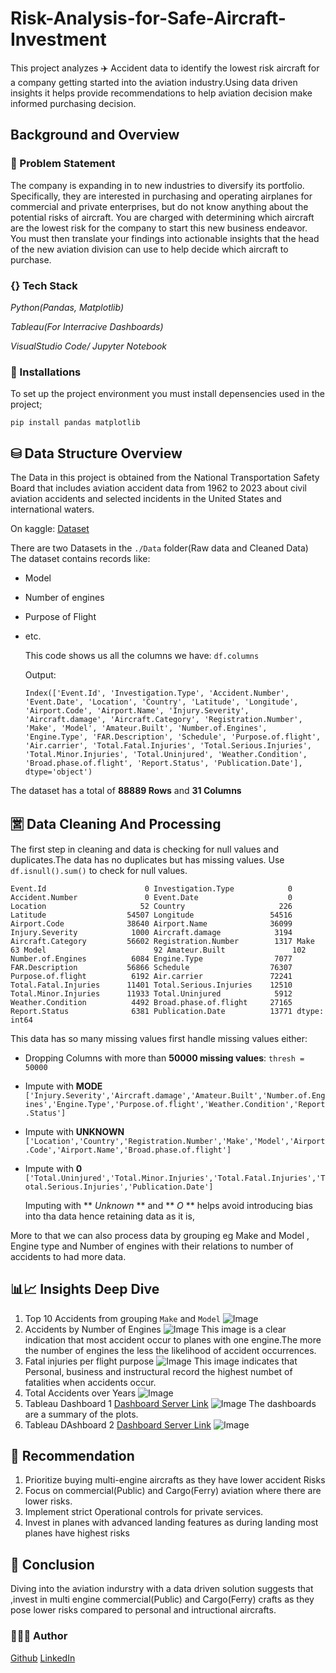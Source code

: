 # Risk-Analysis-for-Safe-Aircraft-Investment
This project analyzes ✈️ Accident data to identify the lowest risk aircraft for a company getting started into the aviation industry.Using data driven insights it helps provide recommendations to help aviation decision make informed purchasing decision. 

## Background and Overview
### 🤔 Problem Statement
The company is expanding in to new industries to diversify its portfolio. Specifically, they are interested in purchasing and operating airplanes for commercial and private enterprises, but do not know anything about the potential risks of aircraft. You are charged with determining which aircraft are the lowest risk for the company to start this new business endeavor. You must then translate your findings into actionable insights that the head of the new aviation division can use to help decide which aircraft to purchase.

### {} Tech Stack 
_Python(Pandas, Matplotlib)_

_Tableau(For Interracive Dashboards)_

_VisualStudio Code/ Jupyter Notebook_

### 🔗 Installations
To set up the project environment you must install depensencies used in the project;

`pip install pandas matplotlib`

## ⛁ Data Structure Overview
The Data in this project is obtained from the National Transportation Safety Board that includes aviation accident data from 1962 to 2023 about civil aviation accidents and selected incidents in the United States and international waters.

On kaggle: [Dataset](https://www.kaggle.com/datasets/khsamaha/aviation-accident-database-synopses)

There are two Datasets in the `./Data` folder(Raw data and Cleaned Data)
The dataset contains records like:
- Model
- Number of engines
- Purpose of Flight
- etc.
  
  This code shows us all the columns we have: `df.columns`

  Output:

  `Index(['Event.Id', 'Investigation.Type', 'Accident.Number', 'Event.Date',
       'Location', 'Country', 'Latitude', 'Longitude', 'Airport.Code',
       'Airport.Name', 'Injury.Severity', 'Aircraft.damage',
       'Aircraft.Category', 'Registration.Number', 'Make', 'Model',
       'Amateur.Built', 'Number.of.Engines', 'Engine.Type', 'FAR.Description',
       'Schedule', 'Purpose.of.flight', 'Air.carrier', 'Total.Fatal.Injuries',
       'Total.Serious.Injuries', 'Total.Minor.Injuries', 'Total.Uninjured',
       'Weather.Condition', 'Broad.phase.of.flight', 'Report.Status',
       'Publication.Date'],
      dtype='object')`
  
The dataset has a total of __88889 Rows__ and __31 Columns__
  
## 🈺 Data Cleaning And Processing
The first step in cleaning and data is checking for null values and duplicates.The data has no duplicates but has missing values.
Use `df.isnull().sum()` to check for null values.

`Event.Id                      0
Investigation.Type            0
Accident.Number               0
Event.Date                    0
Location                     52
Country                     226
Latitude                  54507
Longitude                 54516
Airport.Code              38640
Airport.Name              36099
Injury.Severity            1000
Aircraft.damage            3194
Aircraft.Category         56602
Registration.Number        1317
Make                         63
Model                        92
Amateur.Built               102
Number.of.Engines          6084
Engine.Type                7077
FAR.Description           56866
Schedule                  76307
Purpose.of.flight          6192
Air.carrier               72241
Total.Fatal.Injuries      11401
Total.Serious.Injuries    12510
Total.Minor.Injuries      11933
Total.Uninjured            5912
Weather.Condition          4492
Broad.phase.of.flight     27165
Report.Status              6381
Publication.Date          13771
dtype: int64`

This data has so many missing values first handle missing values either:
- Dropping Columns with more than __50000 missing values__: `thresh = 50000`
- Impute with **MODE** `['Injury.Severity','Aircraft.damage','Amateur.Built','Number.of.Engines','Engine.Type','Purpose.of.flight','Weather.Condition','Report.Status']`
- Impute with **UNKNOWN** `['Location','Country','Registration.Number','Make','Model','Airport.Code','Airport.Name','Broad.phase.of.flight']`
- Impute with **0** `['Total.Uninjured','Total.Minor.Injuries','Total.Fatal.Injuries','Total.Serious.Injuries','Publication.Date']`

  Imputing with ** *Unknown* ** and ** *O* ** helps avoid introducing bias into tha data hence retaining data as it is,

More to that we can also process data by grouping eg Make and Model , Engine type and Number of engines with their relations to number of accidents to had more data.

## 📊📈 Insights Deep Dive
1. Top 10 Accidents from grouping `Make` and `Model` ![Image](https://github.com/user-attachments/assets/5bf57f26-f343-4b6b-8ef9-c0ad447b6777)
2. Accidents by Number of Engines ![Image](https://github.com/user-attachments/assets/7ef820b7-ad61-4b3a-bd4f-2f67a793cab7) This image is a clear indication that most accident occur to planes with one engine.The more the number of engines the less the likelihood of accident occurrences.
3. Fatal injuries per flight purpose ![Image](https://github.com/user-attachments/assets/522594d7-025b-44d5-867a-475418b8bcb5) This image indicates that Personal, business and instructural record the highest numbet of fatalities when accidents occur.
4. Total Accidents over Years ![Image](https://github.com/user-attachments/assets/35022d87-6086-46b5-ba52-d8f288c1c7f8)
5. Tableau Dashboard 1 [Dashboard Server Link](https://public.tableau.com/app/profile/joy.kiboi/viz/AeroAccidentsBook1/Dashboard1?publish=yes)  ![Image](https://github.com/user-attachments/assets/0e139bd7-833c-4f92-b6ed-a7fcd1099510)
   The dashboards are a summary of the plots.
7. Tableau DAshboard 2  [Dashboard Server Link](https://public.tableau.com/app/profile/joy.kiboi/viz/AeroAccidentsBook2/Dashboard2?publish=yes) ![Image](https://github.com/user-attachments/assets/069fe61b-bc61-429c-988a-37f3b5564cda)


## 📃 Recommendation
1. Prioritize buying multi-engine aircrafts as they have lower accident Risks
2. Focus on commercial(Public) and Cargo(Ferry) aviation where there are lower risks.
3. Implement strict  Operational controls for private services.
4. Invest in planes with advanced landing features as during landing most planes have highest risks

## 🏁 Conclusion
Diving into the aviation indurstry with a data driven solution suggests that ,invest in multi engine commercial(Public) and Cargo(Ferry) crafts as they pose lower risks compared to personal and intructional aircrafts.

### 👩🏻‍💻 Author
[Github](https://github.com/Muthonikiboi)
[LinkedIn](https://www.linkedin.com/in/joy-kiboi-917661278/)
